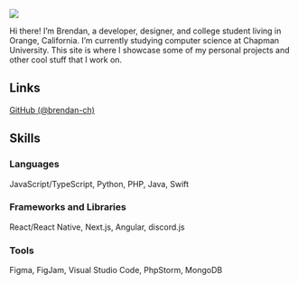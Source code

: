 ![](/static/about.jpeg)

Hi there! I’m Brendan, a developer, designer, and college student living in Orange, California. I’m currently studying computer science at Chapman University. This site is where I showcase some of my personal projects and other cool stuff that I work on.

## Links
[GitHub (@brendan-ch)](https://github.com/brendan-ch)

## Skills
### Languages
JavaScript/TypeScript, Python, PHP, Java, Swift

### Frameworks and Libraries
React/React Native, Next.js, Angular, discord.js

### Tools
Figma, FigJam, Visual Studio Code, PhpStorm, MongoDB